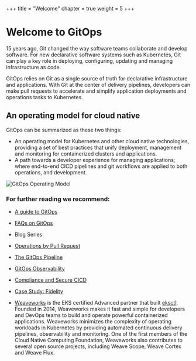+++
title = "Welcome"
chapter = true
weight = 5
+++

# Welcome to GitOps

15 years ago, Git changed the way software teams collaborate and develop software. For new declarative software systems such as Kubernetes, Git can play a key role in deploying, configuring, updating and managing infrastructure as code.

GitOps relies on Git as a single source of truth for declarative infrastructure and applications. With Git at the center of delivery pipelines, developers can make pull requests to accelerate and simplify application deployments and operations tasks to Kubernetes.

## An operating model for cloud native 
GitOps can be summarized as these two things:

* An operating model for Kubernetes and other cloud native technologies, providing a set of best practices that unify deployment, management and monitoring for containerized clusters and applications.
* A path towards a developer experience for managing applications; where end-to-end CICD pipelines and git workflows are applied to both operations, and development.

![GitOps Operating Model](/images/workshop02_gitops-operating-model.png)

### For further reading we recommend:
* [A guide to GitOps](https://www.weave.works/technologies/gitops/)
* [FAQs on GitOps](https://www.weave.works/technologies/gitops-frequently-asked-questions/)
* Blog Series:
 * [Operations by Pull Request](https://www.weave.works/blog/gitops-operations-by-pull-request)
 * [The GitOps Pipeline](https://www.weave.works/blog/the-gitops-pipeline)
 * [GitOps Observability](https://www.weave.works/blog/gitops-part-3-observability)
 * [Compliance and Secure CICD](https://www.weave.works/blog/gitops-compliance-and-secure-cicd)
* [Case Study: Fidelity](https://www.weave.works/blog/gitops-driven-fidelity-fideks)

* [Weaveworks](https://www.weave.works) is the EKS certified Advanced partner that built [eksctl](https://eksctl.io/). Founded in 2014, Weaveworks makes it fast and simple for developers and DevOps teams to build and operate powerful containerized applications. Weaveworks minimizes the complexity of operating workloads in Kubernetes by providing automated continuous delivery pipelines, observability and monitoring.  One of the first members of the Cloud Native Computing Foundation, Weaveworks also contributes to several open source projects, including Weave Scope, Weave Cortex and Weave Flux.
